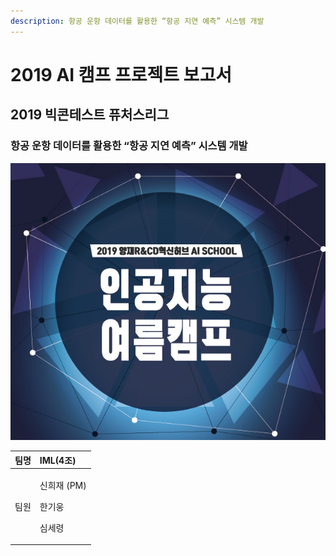 ```yaml
---
description: 항공 운항 데이터를 활용한 “항공 지연 예측” 시스템 개발
---
```


# 2019 AI 캠프 프로젝트 보고서

## 2019 빅콘테스트 퓨처스리그

### 항공 운항 데이터를 활용한 “항공 지연 예측” 시스템 개발

![](.gitbook/assets/image%20%281%29.png)

<table>
  <thead>
    <tr>
      <th style="text-align:left"><b>&#xD300;&#xBA85;</b>
      </th>
      <th style="text-align:left"><b>IML(4&#xC870;)</b>
      </th>
    </tr>
  </thead>
  <tbody>
    <tr>
      <td style="text-align:left">&#xD300;&#xC6D0;</td>
      <td style="text-align:left">
        <p>&#xC2E0;&#xD76C;&#xC7AC; (PM)</p>
        <p>&#xD55C;&#xAE30;&#xC6C5;</p>
        <p>&#xC2EC;&#xC138;&#xB839;</p>
      </td>
    </tr>
  </tbody>
</table>